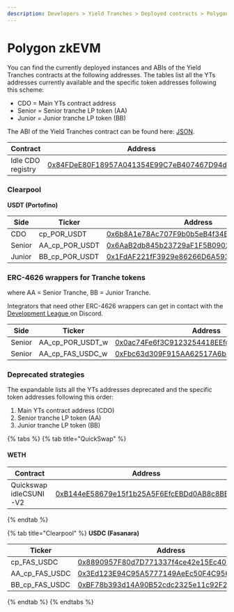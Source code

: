 ```yaml
---
description: Developers > Yield Tranches > Deployed contracts > Polygon zkEVM
---
```


# Polygon zkEVM

You can find the currently deployed instances and ABIs of the Yield Tranches contracts at the following addresses. The tables list all the YTs addresses currently available and the specific token addresses following this scheme:&#x20;

* CDO = Main YTs contract address
* Senior = Senior tranche LP token (AA)
* Junior = Junior tranche LP token (BB)

The ABI of the Yield Tranches contract can be found here: [JSON](https://github.com/Idle-Labs/idle-tranches/blob/master/abi/IdleCDO.json).

<table><thead><tr><th width="299.50164149548493">Contract</th><th>Address</th></tr></thead><tbody><tr><td>Idle CDO registry</td><td><a href="https://etherscan.io/address/0x84FDeE80F18957A041354E99C7eB407467D94d8E">0x84FDeE80F18957A041354E99C7eB407467D94d8E</a></td></tr></tbody></table>

### Clearpool

**USDT (Portofino)**

<table><thead><tr><th width="98.33333333333331">Side</th><th width="197">Ticker</th><th>Address</th></tr></thead><tbody><tr><td>CDO</td><td>cp_POR_USDT</td><td><a href="https://zkevm.polygonscan.com/address/0x6b8A1e78Ac707F9b0b5eB4f34B02D9af84D2b689">0x6b8A1e78Ac707F9b0b5eB4f34B02D9af84D2b689</a></td></tr><tr><td>Senior</td><td>AA_cp_POR_USDT</td><td><a href="https://zkevm.polygonscan.com/address/0x6aab2db845b23729af1f5b0902ff4bdc32bbf948">0x6AaB2db845b23729aF1F5B0902Ff4BDc32BBf948</a></td></tr><tr><td>Junior</td><td>BB_cp_POR_USDT</td><td><a href="https://zkevm.polygonscan.com/address/0x1fdaf221ff3929e86266d6a5930fa7263c1bd4df">0x1FdAF221fF3929e86266D6A5930fa7263c1bD4DF</a></td></tr></tbody></table>

### ERC-4626 wrappers for Tranche tokens

where AA = Senior Tranche, BB = Junior Tranche.

Integrators that need other ERC-4626 wrappers can get in contact with the [Development League ](https://discord.gg/fJaBYmS)on Discord.&#x20;

<table><thead><tr><th width="96.33333333333331">Side</th><th width="206">Ticker</th><th>Address</th></tr></thead><tbody><tr><td>Senior</td><td>AA_cp_POR_USDT_w</td><td><a href="https://zkevm.polygonscan.com/address/0x0ac74Fe6f3C9123254418EEfcE37E4f7271a2b72">0x0ac74Fe6f3C9123254418EEfcE37E4f7271a2b72</a></td></tr><tr><td>Senior</td><td>AA_cp_FAS_USDC_w</td><td><a href="https://zkevm.polygonscan.com/address/0xFbc63d309F915AA62517A6b4e845502CEcf946cf">0xFbc63d309F915AA62517A6b4e845502CEcf946cf</a></td></tr></tbody></table>

### Deprecated strategies

The expandable lists all the YTs addresses deprecated and the specific token addresses following this order:&#x20;

1. Main YTs contract address (CDO)
2. Senior tranche LP token (AA)
3. Junior tranche LP token (BB)

{% tabs %}
{% tab title="QuickSwap" %}
#### WETH

<table><thead><tr><th width="250">Contract</th><th>Address</th></tr></thead><tbody><tr><td>Quickswap idleCSUNI-V2</td><td><a href="https://polygonscan.com/address/0xb144ee58679e15f1b25a5f6efcebdd0ab8c8bef5">0xB144eE58679e15f1b25A5F6EfcEBDd0AB8c8BEF5</a></td></tr></tbody></table>
{% endtab %}

{% tab title="Clearpool" %}
**USDC (Fasanara)**

<table><thead><tr><th width="192">Ticker</th><th>Address</th></tr></thead><tbody><tr><td>cp_FAS_USDC</td><td><a href="https://zkevm.polygonscan.com/address/0x8890957f80d7d771337f4ce42e15ec40388514f1">0x8890957F80d7D771337f4ce42e15Ec40388514f1</a></td></tr><tr><td>AA_cp_FAS_USDC</td><td><a href="https://zkevm.polygonscan.com/address/0x3ed123e94c95a5777149aeec50f4c956b29eccec">0x3Ed123E94C95A5777149AeEc50F4C956b29EcceC</a></td></tr><tr><td>BB_cp_FAS_USDC</td><td><a href="https://zkevm.polygonscan.com/address/0xbf78b393d14a90b52cdc2325e11c92f24f2f54f3">0xBF78b393d14A90B52cdc2325e11c92F24f2F54F3</a></td></tr></tbody></table>
{% endtab %}
{% endtabs %}

